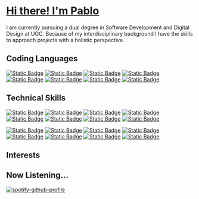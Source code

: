 # [Hi there! I'm Pablo](https://apausa.dev)

I am currently pursuing a dual degree in Software Development and Digital Design at UOC. Because of my interdisciplinary background I have the skills to approach projects with a holistic perspective.

## Coding Languages

[![Static Badge](https://img.shields.io/badge/-Bash-0d1117?syle=flat-square&logo=gnubash)](https://github.com/apausa)
[![Static Badge](https://img.shields.io/badge/-C-0d1117?syle=flat-square&logo=c)](https://github.com/apausa)
[![Static Badge](https://img.shields.io/badge/-Java-0d1117?syle=flat)](https://github.com/apausa)
[![Static Badge](https://img.shields.io/badge/-JavaScript-0d1117?syle=flat-square&logo=javascript)](https://github.com/apausa)
[![Static Badge](https://img.shields.io/badge/-Python-0d1117?syle=flat-square&logo=python)](https://github.com/apausa)
[![Static Badge](https://img.shields.io/badge/-SQL-0d1117?syle=flat)](https://github.com/apausa)
[![Static Badge](https://img.shields.io/badge/-TypeScript-0d1117?syle=flat-square&logo=typescript)](https://github.com/apausa)
[![Static Badge](https://img.shields.io/badge/-Kotlin-0d1117?syle=flat-square&logo=kotlin)](https://github.com/apausa)

## Technical Skills

[![Static Badge](https://img.shields.io/badge/-Angular-0d1117?syle=flat-square&logo=angular)](https://github.com/apausa)
[![Static Badge](https://img.shields.io/badge/-Amazon_Web_Services-0d1117?syle=flat-square&logo=amazonwebservices)](https://github.com/apausa)
[![Static Badge](https://img.shields.io/badge/-CSS-0d1117?syle=flat-square&logo=css3)](https://github.com/apausa)
[![Static Badge](https://img.shields.io/badge/-D3.js-0d1117?syle=flat-square&logo=d3dotjs)](https://github.com/apausa)
[![Static Badge](https://img.shields.io/badge/-Figma-0d1117?syle=flat-square&logo=figma)](https://github.com/apausa)
[![Static Badge](https://img.shields.io/badge/-Git-0d1117?syle=flat-square&logo=git)](https://github.com/apausa)
[![Static Badge](https://img.shields.io/badge/-HTML-0d1117?syle=flat-square&logo=html5)](https://github.com/apausa)
[![Static Badge](https://img.shields.io/badge/-Next.js-0d1117?syle=flat-square&logo=nextdotjs)](https://github.com/apausa)

[![Static Badge](https://img.shields.io/badge/-MongoDB-0d1117?syle=flat-square&logo=mongodb)](https://github.com/apausa)
[![Static Badge](https://img.shields.io/badge/-Node.js-0d1117?syle=flat-square&logo=nodedotjs)](https://github.com/apausa)
[![Static Badge](https://img.shields.io/badge/-PostgreSQL-0d1117?syle=flat-square&logo=postgresql)](https://github.com/apausa)
[![Static Badge](https://img.shields.io/badge/-React.js-0d1117?syle=flat-square&logo=react)](https://github.com/apausa)
[![Static Badge](https://img.shields.io/badge/-React_Native-0d1117?syle=flat-square&logo=react)](https://github.com/apausa)
[![Static Badge](https://img.shields.io/badge/-Redux.js-0d1117?syle=flat-square&logo=redux)](https://github.com/apausa)
[![Static Badge](https://img.shields.io/badge/-Spring_Boot-0d1117?syle=flat-square&logo=springboot)](https://github.com/apausa)
[![Static Badge](https://img.shields.io/badge/-Vue.js-0d1117?syle=flat-square&logo=vuedotjs)](https://github.com/apausa)

## Interests

## Now Listening...

[![spotify-github-profile](https://spotify-github-profile.kittinanx.com/api/view?uid=pabloapausa&cover_image=true&theme=natemoo-re&show_offline=true&background_color=121212&interchange=false&bar_color=53b14f&bar_color_cover=false)](https://github.com/apausa)
